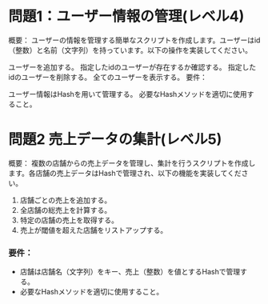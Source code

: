 # 問題1：ユーザー情報の管理(レベル4)
概要： ユーザーの情報を管理する簡単なスクリプトを作成します。ユーザーはid（整数）と名前（文字列）を持っています。以下の操作を実装してください。

ユーザーを追加する。
指定したidのユーザーが存在するか確認する。
指定したidのユーザーを削除する。
全てのユーザーを表示する。
要件：

ユーザー情報はHashを用いて管理する。
必要なHashメソッドを適切に使用すること。

# 問題2 売上データの集計(レベル5)
概要： 複数の店舗からの売上データを管理し、集計を行うスクリプトを作成します。各店舗の売上データはHashで管理され、以下の機能を実装してください。

1. 店舗ごとの売上を追加する。
2. 全店舗の総売上を計算する。
3. 特定の店舗の売上を取得する。
4. 売上が閾値を超えた店舗をリストアップする。
### 要件：

* 店舗は店舗名（文字列）をキー、売上（整数）を値とするHashで管理する。
* 必要なHashメソッドを適切に使用すること。

